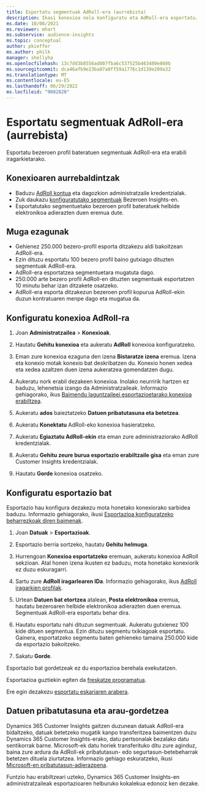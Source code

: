 ```yaml
---
title: Esportatu segmentuak AdRoll-era (aurrebista)
description: Ikasi konexioa nola konfiguratu eta AdRoll-era esportatu.
ms.date: 10/08/2021
ms.reviewer: mhart
ms.subservice: audience-insights
ms.topic: conceptual
author: pkieffer
ms.author: philk
manager: shellyha
ms.openlocfilehash: 13c7dd3b8556ad807fba6c537525b463480e860b
ms.sourcegitcommit: dca46afb9e23ba87a0ff59a1776c1d139e209a32
ms.translationtype: MT
ms.contentlocale: eu-ES
ms.lasthandoff: 06/29/2022
ms.locfileid: "9082820"
---
```

# <a name="export-segments-to-adroll-preview"></a>Esportatu segmentuak AdRoll-era (aurrebista)

Esportatu bezeroen profil bateratuen segmentuak AdRoll-era eta erabili iragarkietarako. 

## <a name="prerequisites-for-a-connection"></a>Konexioaren aurrebaldintzak

- Baduzu [AdRoll kontua](https://www.adroll.com/) eta dagozkion administratzaile kredentzialak.
- Zuk daukazu [konfiguratutako segmentuak](segments.md) Bezeroen Insights-en.
- Esportatutako segmentuetako bezeroen profil bateratuek helbide elektronikoa adierazten duen eremua dute.

## <a name="known-limitations"></a>Muga ezagunak

- Gehienez 250.000 bezero-profil esporta ditzakezu aldi bakoitzean AdRoll-era.
- Ezin dituzu esportatu 100 bezero profil baino gutxiago dituzten segmentuak AdRoll-era. 
- AdRoll-era esportatzea segmentuetara mugatuta dago.
- 250.000 arte bezero profil AdRoll-en dituzten segmentuak esportatzen 10 minutu behar izan ditzakete osatzeko. 
- AdRoll-era esporta ditzakezun bezeroen profil kopurua AdRoll-ekin duzun kontratuaren menpe dago eta mugatua da.

## <a name="set-up-connection-to-adroll"></a>Konfiguratu konexioa AdRoll-ra

1. Joan **Administratzailea** > **Konexioak**.

1. Hautatu **Gehitu konexioa** eta aukeratu **AdRoll** konexioa konfiguratzeko.

1. Eman zure konexioa ezaguna den izena **Bistaratze izena** eremua. Izena eta konexio motak konexio bat deskribatzen du. Konexio honen xedea eta xedea azaltzen duen izena aukeratzea gomendatzen dugu.

1. Aukeratu nork erabil dezakeen konexioa. Inolako neurririk hartzen ez baduzu, lehenetsia izango da Administratzaileak. Informazio gehiagorako, ikus [Baimendu laguntzaileei esportazioetarako konexioa erabiltzea](connections.md#allow-contributors-to-use-a-connection-for-exports).

1. Aukeratu **ados** baieztatzeko **Datuen pribatutasuna eta betetzea**.

1. Aukeratu **Konektatu** AdRoll-eko konexioa hasieratzeko.

1. Aukeratu **Egiaztatu AdRoll-ekin** eta eman zure administraziorako AdRoll kredentzialak. 

1. Aukeratu **Gehitu zeure burua esportazio erabiltzaile gisa** eta eman zure Customer Insights kredentzialak.

1. Hautatu **Gorde** konexioa osatzeko.

## <a name="configure-an-export"></a>Konfiguratu esportazio bat

Esportazio hau konfigura dezakezu mota honetako konexiorako sarbidea baduzu. Informazio gehiagorako, ikusi [Esportazioa konfiguratzeko beharrezkoak diren baimenak](export-destinations.md#set-up-a-new-export).

1. Joan **Datuak** > **Esportazioak**.

1. Esportazio berria sortzeko, hautatu **Gehitu helmuga**.

1. Hurrengoan **Konexioa esportatzeko** eremuan, aukeratu konexioa AdRoll sekzioan. Atal honen izena ikusten ez baduzu, mota honetako konexiorik ez duzu eskuragarri.

1. Sartu zure **AdRoll iragarlearen IDa**. Informazio gehiagorako, ikus [AdRoll iragarkien profilak](https://help.adroll.com/hc/articles/212011838-Advertiser-Profiles).

1. Urtean **Datuen bat etortzea** atalean, **Posta elektronikoa** eremua, hautatu bezeroaren helbide elektronikoa adierazten duen eremua. Segmentuak AdRoll-era esportatu behar dira.

1. Hautatu esportatu nahi dituzun segmentuak. Aukeratu gutxienez 100 kide dituen segmentua. Ezin dituzu segmentu txikiagoak esportatu. Gainera, esportatzeko segmentu baten gehieneko tamaina 250.000 kide da esportazio bakoitzeko. 

1. Sakatu **Gorde**.

Esportazio bat gordetzeak ez du esportazioa berehala exekutatzen.

Esportazioa guztiekin egiten da [freskatze programatua](system.md#schedule-tab). 

Ere egin dezakezu [esportatu eskariaren arabera](export-destinations.md#run-exports-on-demand). 


## <a name="data-privacy-and-compliance"></a>Datuen pribatutasuna eta arau-gordetzea

Dynamics 365 Customer Insights gaitzen duzunean datuak AdRoll-era bidaltzeko, datuak betetzeko mugatik kanpo transferitzea baimentzen duzu Dynamics 365 Customer Insights-erako, datu pertsonalak bezalako datu sentikorrak barne. Microsoft-ek datu horiek transferituko ditu zure aginduz, baina zure ardura da AdRoll-ek pribatutasun- edo segurtasun-betebeharrak betetzen dituela ziurtatzea. Informazio gehiago eskuratzeko, ikusi [Microsoft-en pribatutasun-adierazpena](https://go.microsoft.com/fwlink/?linkid=396732).

Funtzio hau erabiltzeari uzteko, Dynamics 365 Customer Insights-en administratzaileak esportazioaren helburuko kokalekua edonoiz ken dezake.
